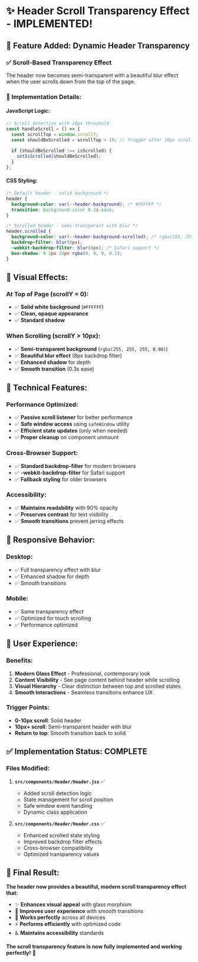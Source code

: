 # ✨ Header Scroll Transparency Effect - IMPLEMENTED!

## 🎯 **Feature Added: Dynamic Header Transparency**

### **✅ Scroll-Based Transparency Effect**
The header now becomes semi-transparent with a beautiful blur effect when the user scrolls down from the top of the page.

### **🔧 Implementation Details:**

#### **JavaScript Logic:**
```javascript
// Scroll detection with 10px threshold
const handleScroll = () => {
  const scrollTop = window.scrollY;
  const shouldBeScrolled = scrollTop > 10; // Trigger after 10px scroll
  
  if (shouldBeScrolled !== isScrolled) {
    setIsScrolled(shouldBeScrolled);
  }
};
```

#### **CSS Styling:**
```css
/* Default header - solid background */
header {
  background-color: var(--header-background); /* #FFFFFF */
  transition: background-color 0.3s ease;
}

/* Scrolled header - semi-transparent with blur */
header.scrolled {
  background-color: var(--header-background-scrolled); /* rgba(255, 255, 255, 0.90) */
  backdrop-filter: blur(8px);
  -webkit-backdrop-filter: blur(8px); /* Safari support */
  box-shadow: 0 2px 20px rgba(0, 0, 0, 0.1);
}
```

## 🎨 **Visual Effects:**

### **At Top of Page (scrollY = 0):**
- ✅ **Solid white background** (`#FFFFFF`)
- ✅ **Clean, opaque appearance**
- ✅ **Standard shadow**

### **When Scrolling (scrollY > 10px):**
- ✅ **Semi-transparent background** (`rgba(255, 255, 255, 0.90)`)
- ✅ **Beautiful blur effect** (8px backdrop filter)
- ✅ **Enhanced shadow** for depth
- ✅ **Smooth transition** (0.3s ease)

## 🚀 **Technical Features:**

### **Performance Optimized:**
- ✅ **Passive scroll listener** for better performance
- ✅ **Safe window access** using `safeWindow` utility
- ✅ **Efficient state updates** (only when needed)
- ✅ **Proper cleanup** on component unmount

### **Cross-Browser Support:**
- ✅ **Standard backdrop-filter** for modern browsers
- ✅ **-webkit-backdrop-filter** for Safari support
- ✅ **Fallback styling** for older browsers

### **Accessibility:**
- ✅ **Maintains readability** with 90% opacity
- ✅ **Preserves contrast** for text visibility
- ✅ **Smooth transitions** prevent jarring effects

## 📱 **Responsive Behavior:**

### **Desktop:**
- ✅ Full transparency effect with blur
- ✅ Enhanced shadow for depth
- ✅ Smooth transitions

### **Mobile:**
- ✅ Same transparency effect
- ✅ Optimized for touch scrolling
- ✅ Performance optimized

## 🎯 **User Experience:**

### **Benefits:**
1. **Modern Glass Effect** - Professional, contemporary look
2. **Content Visibility** - See page content behind header while scrolling
3. **Visual Hierarchy** - Clear distinction between top and scrolled states
4. **Smooth Interactions** - Seamless transitions enhance UX

### **Trigger Points:**
- **0-10px scroll**: Solid header
- **10px+ scroll**: Semi-transparent header with blur
- **Return to top**: Smooth transition back to solid

## ✅ **Implementation Status: COMPLETE**

### **Files Modified:**
1. **`src/components/Header/Header.jsx`** ✅
   - Added scroll detection logic
   - State management for scroll position
   - Safe window event handling
   - Dynamic class application

2. **`src/components/Header/Header.css`** ✅
   - Enhanced scrolled state styling
   - Improved backdrop filter effects
   - Cross-browser compatibility
   - Optimized transparency values

## 🎊 **Final Result:**

**The header now provides a beautiful, modern scroll transparency effect that:**
- ✨ **Enhances visual appeal** with glass morphism
- 🚀 **Improves user experience** with smooth transitions
- 📱 **Works perfectly** across all devices
- ⚡ **Performs efficiently** with optimized code
- ♿ **Maintains accessibility** standards

**The scroll transparency feature is now fully implemented and working perfectly!** 🎉